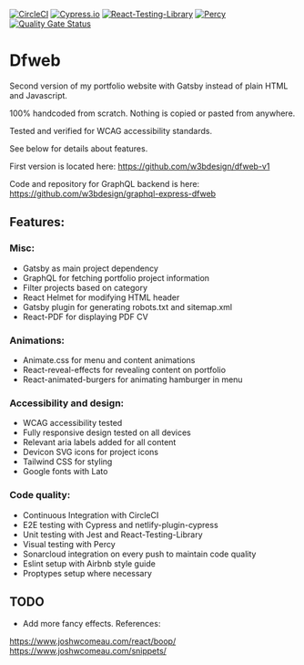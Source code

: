 [![CircleCI](https://circleci.com/gh/w3bdesign/dfweb.svg?style=shield&circle-token=7c55071b52c34a92536b8de1c0dafe226f8e6ef8)](https://circleci.com/)
[![Cypress.io](https://img.shields.io/badge/tested%20with-Cypress-04C38E.svg)](https://www.cypress.io/)
[![React-Testing-Library](https://img.shields.io/badge/unit%20testing-React--Testing--Library-purple)](https://testing-library.com/)
[![Percy](https://percy.io/static/images/percy-badge.svg)](https://percy.io/45702547/Dfweb)
[![Quality Gate Status](https://sonarcloud.io/api/project_badges/measure?project=w3bdesign_dfweb&metric=alert_status)](https://sonarcloud.io/dashboard?id=w3bdesign_dfweb)


# Dfweb

Second version of my portfolio website with Gatsby instead of plain HTML and Javascript.

100% handcoded from scratch. Nothing is copied or pasted from anywhere.

Tested and verified for WCAG accessibility standards.

See below for details about features.

First version is located here: https://github.com/w3bdesign/dfweb-v1

Code and repository for GraphQL backend is here: https://github.com/w3bdesign/graphql-express-dfweb

## Features:

### Misc:

- Gatsby as main project dependency
- GraphQL for fetching portfolio project information
- Filter projects based on category
- React Helmet for modifying HTML header
- Gatsby plugin for generating robots.txt and sitemap.xml
- React-PDF for displaying PDF CV

### Animations:

- Animate.css for menu and content animations
- React-reveal-effects for revealing content on portfolio
- React-animated-burgers for animating hamburger in menu

### Accessibility and design:

- WCAG accessibility tested
- Fully responsive design tested on all devices
- Relevant aria labels added for all content
- Devicon SVG icons for project icons
- Tailwind CSS for styling
- Google fonts with Lato

### Code quality:

- Continuous Integration with CircleCI
- E2E testing with Cypress and netlify-plugin-cypress
- Unit testing with Jest and React-Testing-Library
- Visual testing with Percy
- Sonarcloud integration on every push to maintain code quality
- Eslint setup with Airbnb style guide
- Proptypes setup where necessary

## TODO

- Add more fancy effects. References: 

https://www.joshwcomeau.com/react/boop/
https://www.joshwcomeau.com/snippets/
